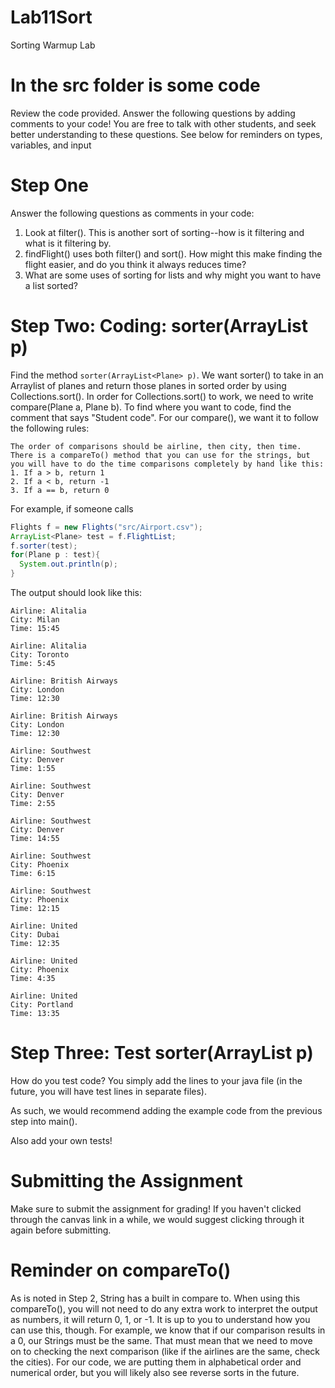 # Lab11Sort
Sorting Warmup Lab

# In the src folder is some code
Review the code provided. Answer the following questions by adding comments to your code! You are free to talk with other students, and seek better understanding to these questions. See below for reminders on types, variables, and input

# Step One
Answer the following questions as comments in your code:
1. Look at filter(). This is another sort of sorting--how is it filtering and what is it filtering by.
2. findFlight() uses both filter() and sort(). How might this make finding the flight easier, and do you think it always reduces time?
3. What are some uses of sorting for lists and why might you want to have a list sorted?

# Step Two: Coding: sorter(ArrayList<Plane> p)
Find the method `sorter(ArrayList<Plane> p)`.
We want sorter() to take in an Arraylist of planes and return those planes in sorted order by using Collections.sort(). In order for Collections.sort() to work, we need to write compare(Plane a, Plane b). To find where you want to code, find the comment that says "Student code". 
For our compare(), we want it to follow the following rules:
```
The order of comparisons should be airline, then city, then time.
There is a compareTo() method that you can use for the strings, but you will have to do the time comparisons completely by hand like this:
1. If a > b, return 1
2. If a < b, return -1
3. If a == b, return 0
```

For example, if someone calls
```java
Flights f = new Flights("src/Airport.csv");
ArrayList<Plane> test = f.FlightList;
f.sorter(test);                       
for(Plane p : test){
  System.out.println(p);
}
```
The output should look like this:
```
Airline: Alitalia
City: Milan
Time: 15:45

Airline: Alitalia
City: Toronto
Time: 5:45

Airline: British Airways
City: London
Time: 12:30

Airline: British Airways
City: London
Time: 12:30

Airline: Southwest
City: Denver
Time: 1:55

Airline: Southwest
City: Denver
Time: 2:55

Airline: Southwest
City: Denver
Time: 14:55

Airline: Southwest
City: Phoenix
Time: 6:15

Airline: Southwest
City: Phoenix
Time: 12:15

Airline: United
City: Dubai
Time: 12:35

Airline: United
City: Phoenix
Time: 4:35

Airline: United
City: Portland
Time: 13:35
```

# Step Three: Test sorter(ArrayList<Plane> p)
How do you test code? You simply add the lines to your java file (in the future, you will have test lines in separate files).

As such, we would recommend adding the example code from the previous step into main().

Also add your own tests!

# Submitting the Assignment
Make sure to submit the assignment for grading! If you haven't clicked through the canvas link in a while, we would suggest clicking through it again before submitting.

# Reminder on compareTo()
As is noted in Step 2, String has a built in compare to. When using this compareTo(), you will not need to do any extra work to interpret the output as numbers, it will return 0, 1, or -1. It is up to you to understand how you can use this, though. For example, we know that if our comparison results in a 0, our Strings must be the same. That must mean that we need to move on to checking the next comparison (like if the airlines are the same, check the cities). For our code, we are putting them in alphabetical order and numerical order, but you will likely also see reverse sorts in the future.
